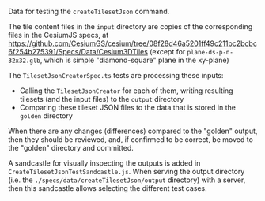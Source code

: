 
Data for testing the `createTilesetJson` command.

The tile content files in the `input` directory are copies of the corresponding files in the CesiumJS specs, 
at https://github.com/CesiumGS/cesium/tree/08f28d46a5201ff49c211bc2bcbc6f254b275391/Specs/Data/Cesium3DTiles
(except for `plane-ds-p-n-32x32.glb`, which is simple "diamond-square" plane in the xy-plane)

The `TilesetJsonCreatorSpec.ts` tests are processing these inputs:

- Calling the `TilesetJsonCreator` for each of them, writing resulting tilesets (and the input files) to the `output` directory
- Comparing these tileset JSON files to the data that is stored in the `golden` directory

When there are any changes (differences) compared to the "golden" output, then they should be
reviewed, and, if confirmed to be correct, be moved to the "golden" directory and committed.

A sandcastle for visually inspecting the outputs is added in `CreateTilesetJsonTestSandcastle.js`.
When serving the output directory (i.e. the `./specs/data/createTilesetJson/output` directory) with a server,
then this sandcastle allows selecting the different test cases.

